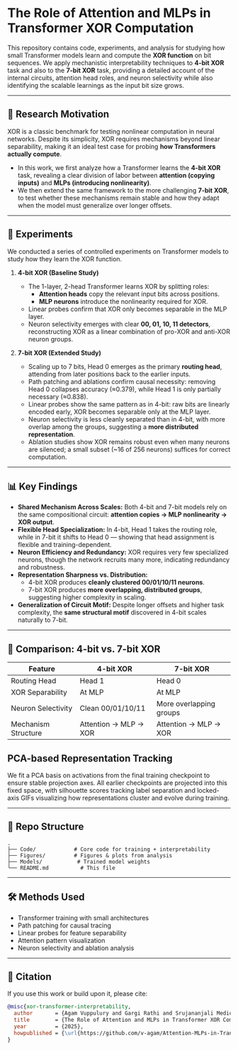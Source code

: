 # The Role of Attention and MLPs in Transformer XOR Computation

This repository contains code, experiments, and analysis for studying how small Transformer models learn and compute the **XOR function** on bit sequences. We apply mechanistic interpretability techniques to **4-bit XOR** task and also to the **7-bit XOR** task, providing a detailed account of the internal circuits, attention head roles, and neuron selectivity while also identifying the scalable learnings as the input bit size grows.  

---

## 🚀 Research Motivation  
XOR is a classic benchmark for testing nonlinear computation in neural networks. Despite its simplicity, XOR requires mechanisms beyond linear separability, making it an ideal test case for probing **how Transformers actually compute**.  

- In this work, we first analyze how a Transformer learns the **4-bit XOR** task, revealing a clear division of labor between **attention (copying inputs)** and **MLPs (introducing nonlinearity)**.  
- We then extend the same framework to the more challenging **7-bit XOR**, to test whether these mechanisms remain stable and how they adapt when the model must generalize over longer offsets.  

---

## 🧪 Experiments  

We conducted a series of controlled experiments on Transformer models to study how they learn the XOR function.  

1. **4-bit XOR (Baseline Study)**  
   - The 1-layer, 2-head Transformer learns XOR by splitting roles:  
     - **Attention heads** copy the relevant input bits across positions.  
     - **MLP neurons** introduce the nonlinearity required for XOR.  
   - Linear probes confirm that XOR only becomes separable in the MLP layer.  
   - Neuron selectivity emerges with clear **00, 01, 10, 11 detectors**, reconstructing XOR as a linear combination of pro-XOR and anti-XOR neuron groups.  

2. **7-bit XOR (Extended Study)**  
   - Scaling up to 7 bits, Head 0 emerges as the primary **routing head**, attending from later positions back to the earlier inputs.  
   - Path patching and ablations confirm causal necessity: removing Head 0 collapses accuracy (≈0.379), while Head 1 is only partially necessary (≈0.838).  
   - Linear probes show the same pattern as in 4-bit: raw bits are linearly encoded early, XOR becomes separable only at the MLP layer.  
   - Neuron selectivity is less cleanly separated than in 4-bit, with more overlap among the groups, suggesting a **more distributed representation**.  
   - Ablation studies show XOR remains robust even when many neurons are silenced; a small subset (~16 of 256 neurons) suffices for correct computation.  

---

## 📊 Key Findings  

- **Shared Mechanism Across Scales:** Both 4-bit and 7-bit models rely on the same compositional circuit: **attention copies → MLP nonlinearity → XOR output**.  
- **Flexible Head Specialization:** In 4-bit, Head 1 takes the routing role, while in 7-bit it shifts to Head 0 — showing that head assignment is flexible and training-dependent.  
- **Neuron Efficiency and Redundancy:** XOR requires very few specialized neurons, though the network recruits many more, indicating redundancy and robustness.  
- **Representation Sharpness vs. Distribution:**  
  - 4-bit XOR produces **cleanly clustered 00/01/10/11 neurons**.  
  - 7-bit XOR produces **more overlapping, distributed groups**, suggesting higher complexity in scaling.  
- **Generalization of Circuit Motif:** Despite longer offsets and higher task complexity, the **same structural motif** discovered in 4-bit scales naturally to 7-bit.

---

## 🔬 Comparison: 4-bit vs. 7-bit XOR  

| Feature                  | 4-bit XOR              | 7-bit XOR              |
|---------------------------|------------------------|------------------------|
| Routing Head              | Head 1                 | Head 0                 |
| XOR Separability          | At MLP                 | At MLP                 |
| Neuron Selectivity        | Clean 00/01/10/11      | More overlapping groups|
| Mechanism Structure       | Attention → MLP → XOR  | Attention → MLP → XOR  |

## PCA-based Representation Tracking

We fit a PCA basis on activations from the final training checkpoint to ensure stable projection axes. All earlier checkpoints are projected into this fixed space, with silhouette scores tracking label separation and locked-axis GIFs visualizing how representations cluster and evolve during training.

---

## 📂 Repo Structure  

```text
.
├── Code/            # Core code for training + interpretability
├── Figures/         # Figures & plots from analysis
├── Models/           # Trained model weights            
└── README.md          # This file
```


---

## 🛠️ Methods Used  

- Transformer training with small architectures  
- Path patching for causal tracing  
- Linear probes for feature separability  
- Attention pattern visualization  
- Neuron selectivity and ablation analysis  

---

## 📌 Citation  

If you use this work or build upon it, please cite:  

```bibtex
@misc{xor-transformer-interpretability,
  author       = {Agam Vuppulury and Gargi Rathi and Srujananjali Medicharla and Vaaruni Desai},
  title        = {The Role of Attention and MLPs in Transformer XOR Computation},
  year         = {2025},
  howpublished = {\url{https://github.com/v-agam/Attention-MLPs-in-Transformer-XOR}}
}

